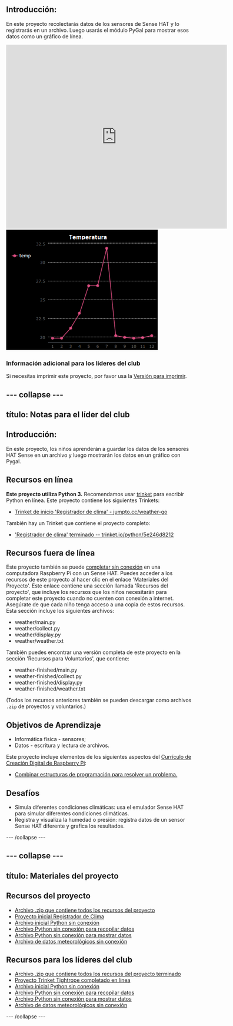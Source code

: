 ## Introducción:

En este proyecto recolectarás datos de los sensores de Sense HAT y lo registrarás en un archivo. Luego usarás el módulo PyGal para mostrar esos datos como un gráfico de línea.

<div class="trinket">
  <iframe src="https://trinket.io/embed/python/5e246d8212?outputOnly=true&start=result" width="600" height="500" frameborder="0" marginwidth="0" marginheight="0" allowfullscreen mark="crwd-mark">
</iframe> <img src="images/weather-final.png" />
</div>

### Información adicional para los líderes del club

Si necesitas imprimir este proyecto, por favor usa la [ Versión para imprimir](https://projects.raspberrypi.org/en/projects/weather-logger/print).

## \--- collapse \---

## título: Notas para el líder del club

## Introducción:

En este proyecto, los niños aprenderán a guardar los datos de los sensores HAT Sense en un archivo y luego mostrarán los datos en un gráfico con Pygal.

## Recursos en línea

**Este proyecto utiliza Python 3.** Recomendamos usar [trinket](https://trinket.io/) para escribir Python en línea. Este proyecto contiene los siguientes Trinkets:

* [Trinket de inicio 'Registrador de clima' - jumpto.cc/weather-go](http://jumpto.cc/weather-go)

También hay un Trinket que contiene el proyecto completo:

* ['Registrador de clima' terminado -- trinket.io/python/5e246d8212](https://trinket.io/python/5e246d8212)

## Recursos fuera de línea

Este proyecto también se puede [completar sin conexión](https://www.codeclubprojects.org/en-GB/resources/physical-sense-hat/) en una computadora Raspberry Pi con un Sense HAT. Puedes acceder a los recursos de este proyecto al hacer clic en el enlace 'Materiales del Proyecto'. Este enlace contiene una sección llamada 'Recursos del proyecto', que incluye los recursos que los niños necesitarán para completar este proyecto cuando no cuenten con conexión a internet. Asegúrate de que cada niño tenga acceso a una copia de estos recursos. Esta sección incluye los siguientes archivos:

* weather/main.py
* weather/collect.py
* weather/display.py
* weather/weather.txt

También puedes encontrar una versión completa de este proyecto en la sección 'Recursos para Voluntarios', que contiene:

* weather-finished/main.py
* weather-finished/collect.py
* weather-finished/display.py
* weather-finished/weather.txt

(Todos los recursos anteriores también se pueden descargar como archivos `.zip` de proyectos y voluntarios.)

## Objetivos de Aprendizaje

* Informática física - sensores;
* Datos - escritura y lectura de archivos.

Este proyecto incluye elementos de los siguientes aspectos del [Currículo de Creación Digital de Raspberry Pi](http://rpf.io/curriculum):

* [Combinar estructuras de programación para resolver un problema.](https://www.raspberrypi.org/curriculum/programming/builder)

## Desafíos

* Simula diferentes condiciones climáticas: usa el emulador Sense HAT para simular diferentes condiciones climáticas. 
* Registra y visualiza la humedad o presión: registra datos de un sensor Sense HAT diferente y grafica los resultados. 

\--- /collapse \---

## \--- collapse \---

## título: Materiales del proyecto

## Recursos del proyecto

* [Archivo .zip que contiene todos los recursos del proyecto](resources/weather-logger-project-resources.zip)
* [Proyecto inicial Registrador de Clima](http://jumpto.cc/weather-go)
* [Archivo inicial Python sin conexión](resources/weather-logger-main.py)
* [Archivo Python sin conexión para recopilar datos](resources/weather-logger-collect.py)
* [Archivo Python sin conexión para mostrar datos](resources/weather-logger-display.py)
* [Archivo de datos meteorológicos sin conexión](resources/weather--loggerweather.txt)

## Recursos para los líderes del club

* [Archivo .zip que contiene todos los recursos del proyecto terminado](resources/weather-logger-volunteer-resources.zip)
* [Proyecto Trinket Tightrope completado en línea](https://trinket.io/python/5e246d8212)
* [Archivo inicial Python sin conexión](resources/weather-logger-finished-main.py)
* [Archivo Python sin conexión para recopilar datos](resources/weather-logger-finished-collect.py)
* [Archivo Python sin conexión para mostrar datos](resources/weather-logger-finished-display.py)
* [Archivo de datos meteorológicos sin conexión](resources/weather-logger-finished-weather.txt)

\--- /collapse \---